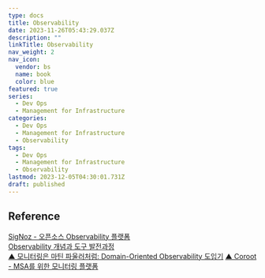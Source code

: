 ```yaml
---
type: docs
title: Observability
date: 2023-11-26T05:43:29.037Z
description: ""
linkTitle: Observability
nav_weight: 2
nav_icon:
  vendor: bs
  name: book
  color: blue
featured: true
series:
  - Dev Ops
  - Management for Infrastructure
categories:
  - Dev Ops
  - Management for Infrastructure
  - Observability
tags:
  - Dev Ops
  - Management for Infrastructure
  - Observability
lastmod: 2023-12-05T04:30:01.731Z
draft: published
---
```


## Reference

[SigNoz - 오픈소스 Observability 플랫폼](https://news.hada.io/topic?id=3714)  
[Observability 개념과 도구 발전과정](https://news.hada.io/topic?id=10709)  
[▲ 모니터링은 마틴 파울러처럼: Domain-Oriented Observability 도입기](https://news.hada.io/topic?id=12012)
[▲ Coroot - MSA를 위한 모니터링 플랫폼](https://news.hada.io/topic?id=7587)
